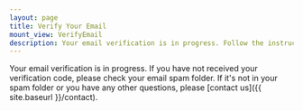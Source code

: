 ```yaml
---
layout: page
title: Verify Your Email
mount_view: VerifyEmail
description: Your email verification is in progress. Follow the instructions to verify your email.
---
```


Your email verification is in progress. If you have not received your verification code, please check your email spam folder. If it's not in your spam folder or you have any other questions, please [contact us]({{ site.baseurl }}/contact).

<div id="verify-email-container"></div>

